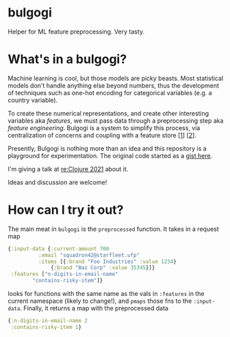 # bulgogi
Helper for ML feature preprocessing. Very tasty.

# What's in a bulgogi?

Machine learning is cool, but those models are picky beasts.
Most statistical models don't handle anything else beyond numbers,
thus the development of techniques such as one-hot encoding for 
categorical variables (e.g. a country variable).

To create these numerical representations, and create other interesting
variables aka _features_, we must pass data through a preprocessing step
aka _feature engineering_.
Bulgogi is a system to simplify this process, via centralization of
concerns and coupling with a feature store [[1](https://www.tecton.ai/blog/what-is-a-feature-store/)]
[[2](https://medium.com/p/402ade0743b)].

Presently, Bulgogi is nothing more than an idea and this repository is a
playground for experimentation.
The original code started as a [gist here](https://gist.github.com/jcpsantiago/320e3665a9bd749fc25ede0341c6323c).

I'm giving a talk at [re:Clojure 2021](http://www.reclojure.org/#schedule) about it.

Ideas and discussion are welcome!

# How can I try it out?

The main meat in `bulgogi` is the `preprocessed` function.
It takes in a request map
```clj
{:input-data {:current-amount 700
	      :email "squadron42@starfleet.ufp"
	      :items [{:brand "Foo Industries" :value 1234}
		      {:brand "Baz Corp" :value 35345}]}
 :features ["n-digits-in-email-name" 
	    "contains-risky-item"]}
```

looks for functions with the same name as the vals in `:features` in the current 
namespace (likely to change!),
and `pmaps` those fns to the `:input-data`.
Finally, it returns a map with the preprocessed data
```clj
{:n-digits-in-email-name 2
 :contains-risky-item 1}
```
